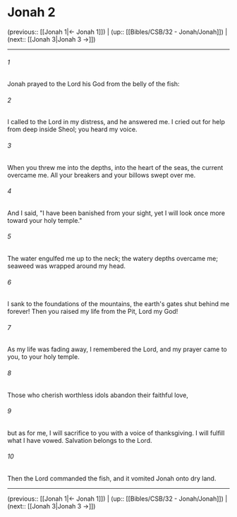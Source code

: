 # Jonah 2

(previous:: [[Jonah 1|← Jonah 1]]) | (up:: [[Bibles/CSB/32 - Jonah/Jonah]]) | (next:: [[Jonah 3|Jonah 3 →]])

***


###### 1 
Jonah prayed to the Lord his God from the belly of the fish: 

###### 2 
I called to the Lord in my distress, and he answered me. I cried out for help from deep inside Sheol; you heard my voice. 

###### 3 
When you threw me into the depths, into the heart of the seas, the current overcame me. All your breakers and your billows swept over me. 

###### 4 
And I said, "I have been banished from your sight, yet I will look once more toward your holy temple." 

###### 5 
The water engulfed me up to the neck; the watery depths overcame me; seaweed was wrapped around my head. 

###### 6 
I sank to the foundations of the mountains, the earth's gates shut behind me forever! Then you raised my life from the Pit, Lord my God! 

###### 7 
As my life was fading away, I remembered the Lord, and my prayer came to you, to your holy temple. 

###### 8 
Those who cherish worthless idols abandon their faithful love, 

###### 9 
but as for me, I will sacrifice to you with a voice of thanksgiving. I will fulfill what I have vowed. Salvation belongs to the Lord. 

###### 10 
Then the Lord commanded the fish, and it vomited Jonah onto dry land.

***

(previous:: [[Jonah 1|← Jonah 1]]) | (up:: [[Bibles/CSB/32 - Jonah/Jonah]]) | (next:: [[Jonah 3|Jonah 3 →]])
